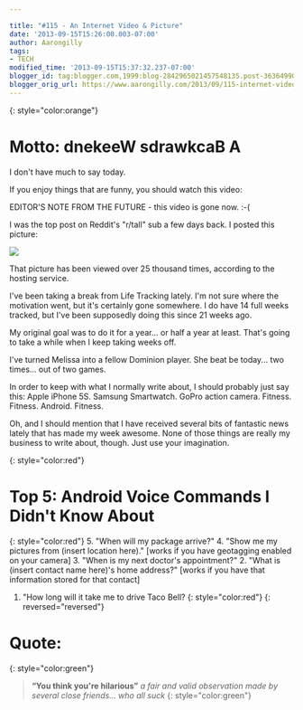 ```yaml
---

title: "#115 - An Internet Video & Picture"
date: '2013-09-15T15:26:00.003-07:00'
author: Aarongilly
tags:
- TECH
modified_time: '2013-09-15T15:37:32.237-07:00'
blogger_id: tag:blogger.com,1999:blog-2842965021457548135.post-3636499085043123786
blogger_orig_url: https://www.aarongilly.com/2013/09/115-internet-video-picture.html
---
```


{: style="color:orange"}
# Motto: dnekeeW sdrawkcaB A

I don't have much to say today. 

If you enjoy things that are funny, you should watch this video:

EDITOR'S NOTE FROM THE FUTURE - this video is gone now. :-(

I was the top post on Reddit's "r/tall" sub a few days back. I posted this picture:

![](http://imgur.com/ogU8pa7.jpg)

That picture has been viewed over 25 thousand times, according to the hosting service.

I've been taking a break from Life Tracking lately. I'm not sure where the motivation went, but it's certainly gone somewhere. I do have 14 full weeks tracked, but I've been supposedly doing this since 21 weeks ago. 

My original goal was to do it for a year... or half a year at least. That's going to take a while when I keep taking weeks off.

I've turned Melissa into a fellow Dominion player. She beat be today... two times... out of two games.

In order to keep with what I normally write about, I should probably just say this:
Apple iPhone 5S. Samsung Smartwatch. GoPro action camera. Fitness. Fitness. Android. Fitness.

Oh, and I should mention that I have received several bits of fantastic news lately that has made my week awesome. None of those things are really my business to write about, though. Just use your imagination.

{: style="color:red"}
# Top 5: Android Voice Commands I Didn't Know About
{: style="color:red"}
5. "When will my package arrive?"
4. "Show me my pictures from (insert location here)." [works if you have geotagging enabled on your camera]
3. "When is my next doctor's appointment?"
2. "What is (insert contact name here)'s home address?" [works if you have that information stored for that contact]
1. "How long will it take me to drive Taco Bell?
{: style="color:red"}
{: reversed="reversed"}

# Quote:
{: style="color:green"}
> **“You think you're hilarious”**
<cite>a fair and valid observation made by several close friends... who all suck</cite>
{: style="color:green"}